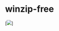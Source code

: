 # winzip-free

[<img src="[https://github.com/Conductor777/Sony-Pro/blob/main/Down.png](https://images.app.goo.gl/xjJAeNT9uY6RDQoK8)https://images.app.goo.gl/xjJAeNT9uY6RDQoK8"/>]
